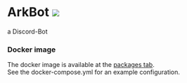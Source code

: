 # ArkBot ![](https://github.com/Arkrissym/ArkBot/workflows/Docker%20Image%20CI/badge.svg)
a Discord-Bot

### Docker image
The docker image is available at the [packages tab](https://github.com/Arkrissym/ArkBot/packages). \
See the docker-compose.yml for an example configuration.
